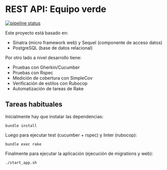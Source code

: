 # REST API: Equipo verde

[![pipeline status](https://gitlab.com/fiuba-memo2/ejemplos/restapi/badges/main/pipeline.svg)](https://gitlab.com/fiuba-memo2/ejemplos/restapi/commits/main)

Este proyecto está basado en:

- Sinatra (micro framework web) y Sequel (componente de acceso datos)
- PostgreSQL (base de datos relacional)

Por otro lado a nivel desarrollo tiene:

- Pruebas con Gherkin/Cucumber
- Pruebas con Rspec
- Medición de cobertura con SimpleCov
- Verificación de estilos con Rubocop
- Automatización de tareas de Rake

## Tareas habituales

Inicialmente hay que instalar las dependencias:

    bundle install

Luego para ejecutar test (cucumber + rspec) y linter (rubocop):

    bundle exec rake

Finalmente para ejecutar la aplicación (ejecución de migrations y web):

    ./start_app.sh
